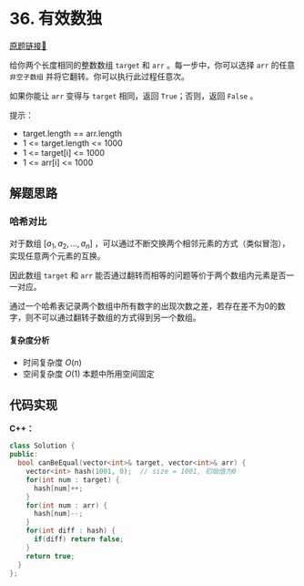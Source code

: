 # 36. 有效数独
[原题链接🔗](https://leetcode.cn/problems/make-two-arrays-equal-by-reversing-sub-arrays/)  

给你两个长度相同的整数数组 `target` 和 `arr` 。每一步中，你可以选择 `arr` 的任意 `非空子数组` 并将它翻转。你可以执行此过程任意次。

如果你能让 `arr` 变得与 `target` 相同，返回 `True`；否则，返回 `False` 。

提示：

 - target.length == arr.length
 - 1 <= target.length <= 1000
 - 1 <= target[i] <= 1000
 - 1 <= arr[i] <= 1000

## 解题思路
### 哈希对比

对于数组 $[a_1, a_2, ..., a_n]$ ，可以通过不断交换两个相邻元素的方式（类似冒泡），实现任意两个元素的互换。

因此数组 `target` 和 `arr` 能否通过翻转而相等的问题等价于两个数组内元素是否一一对应。

通过一个哈希表记录两个数组中所有数字的出现次数之差，若存在差不为0的数字，则不可以通过翻转子数组的方式得到另一个数组。

#### 复杂度分析
 - 时间复杂度 $O(n)$
 - 空间复杂度 $O(1)$ 本题中所用空间固定


## 代码实现
**C++：**

```C++
class Solution {
public:
  bool canBeEqual(vector<int>& target, vector<int>& arr) {
    vector<int> hash(1001, 0);  // size = 1001, 初始值为0
    for(int num : target) {
      hash[num]++;
    }
    for(int num : arr) {
      hash[num]--;
    }
    for(int diff : hash) {
      if(diff) return false;
    }
    return true;
  }
};
```
